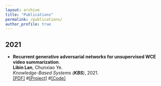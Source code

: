 ```yaml
---
layout: archive
title: "Publications"
permalink: /publications/
author_profile: true
---
```


## 2021
* <b>Recurrent generative adversarial networks for unsupervised WCE video summarization</b>. <br>
<b>Libin Lan</b>, Chunxiao Ye. <br>
<i>Knowledge-Based Systems (**KBS**)</i>, 2021. <br>
[[PDF]](https://cqushine.github.io/files/Adv-Ptr-Der-SUM/2021-KBS-Adv-Ptr-Der-SUM.pdf)
#[[Project]](https://jiemei.xyz/publications/CoANet)
#[[Code]](https://github.com/mj129/CoANet)
<!-- {% if author.googlescholar %}
  You can also find my articles on <u><a href="{{author.googlescholar}}">my Google Scholar profile</a>.</u>
{% endif %}

{% include base_path %}

{% for post in site.publications reversed %}
  {% include archive-single.html %}
{% endfor %} -->
